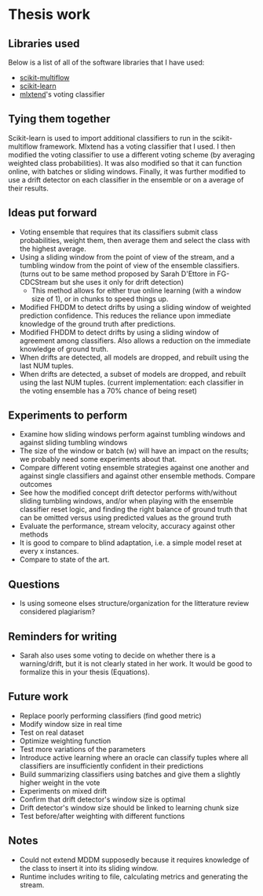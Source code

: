# Thesis work

## Libraries used
Below is a list of all of the software libraries that I have used:
- [scikit-multiflow](https://github.com/scikit-multiflow/scikit-multiflow) 
- [scikit-learn](http://scikit-learn.org/stable/)
- [mlxtend](https://github.com/rasbt/mlxtend)'s voting classifier

## Tying them together
Scikit-learn is used to import additional classifiers to run in the scikit-multiflow framework.
Mlxtend has a voting classifier that I used.
I then modified the voting classifier to use a different voting scheme (by averaging weighted class probabilities). It was also modified so that it can function online, with batches or sliding windows. Finally, it was further modified to use a drift detector on each classifier in the ensemble or on a average of their results.

## Ideas put forward

- Voting ensemble that requires that its classifiers submit class probabilities, weight them, then average them and select the class with the highest average.
- Using a sliding window from the point of view of the stream, and a tumbling window from the point of view of the ensemble classifiers. (turns out to be same method proposed by Sarah D'Ettore in FG-CDCStream but she uses it only for drift detection)
    - This method allows for either true online learning (with a window size of 1), or in chunks to speed things up.
- Modified FHDDM to detect drifts by using a sliding window of weighted prediction confidence. This reduces the reliance upon immediate knowledge of the ground truth after predictions.
- Modified FHDDM to detect drifts by using a sliding window of agreement among classifiers. Also allows a reduction on the immediate knowledge of ground truth.
- When drifts are detected, all models are dropped, and rebuilt using the last NUM tuples.
- When drifts are detected, a subset of models are dropped, and rebuilt using the last NUM tuples. (current implementation: each classifier in the voting ensemble has a 70% chance of being reset)


## Experiments to perform
- Examine how sliding windows perform against tumbling windows and against sliding tumbling windows
- The size of the window or batch (w) will have an impact on the results; we probably need some experiments about that.
- Compare different voting ensemble strategies against one another and against single classifiers and against other ensemble methods. Compare outcomes
- See how the modified concept drift detector performs with/without sliding tumbling windows, and/or when playing with the ensemble classifier reset logic, and finding the right balance of ground truth that can be omitted versus using predicted values as the ground truth
- Evaluate the performance, stream velocity, accuracy against other methods
- It is good to compare to blind adaptation, i.e. a simple model reset at every x instances.
- Compare to state of the art.

## Questions
- Is using someone elses structure/organization for the litterature review considered plagiarism?

## Reminders for writing
- Sarah also uses some voting to decide on whether there is a warning/drift, but it is not clearly stated in her work. It would be good to formalize this in your thesis (Equations).

## Future work
- Replace poorly performing classifiers (find good metric)
- Modify window size in real time
- Test on real dataset
- Optimize weighting function
- Test more variations of the parameters
- Introduce active learning where an oracle can classify tuples where all classifiers are insufficiently confident in their predictions
- Build summarizing classifiers using batches and give them a slightly higher weight in the vote
- Experiments on mixed drift
- Confirm that drift detector's window size is optimal
- Drift detector's window size should be linked to learning chunk size
- Test before/after weighting with different functions

## Notes

- Could not extend MDDM supposedly because it requires knowledge of the class to insert it into its sliding window.
- Runtime includes writing to file, calculating metrics and generating the stream. 